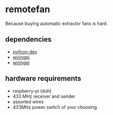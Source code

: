 # remotefan

Because buying automatic extractor fans is hard.

## dependencies
* [python-dev](https://packages.debian.org/wheezy/python-dev)
* [wiringpi](http://wiringpi.com/)
* [wiringpi](https://github.com/ninjablocks/433Utils)

## hardware requirements
* raspberry-pi (duh)
* 433 MHz receiver and sender
* assorted wires
* 433MHz power switch of your choosing
